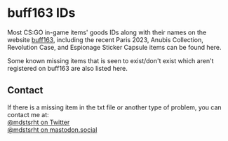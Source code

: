 # buff163 IDs

Most CS:GO in-game items' goods IDs along with their names on the website [buff163](https://buff.163.com), including the recent Paris 2023, Anubis Collection, Revolution Case, and Espionage Sticker Capsule items can be found here.

Some known missing items that is seen to exist/don't exist which aren't registered on buff163 are also listed here.

## Contact

If there is a missing item in the txt file or another type of problem, you can contact me at:<br>
[@mdstsrht on Twitter](https://twitter.com/mdstsrht)<br>
[@mdstsrht on mastodon.social](https://mastodon.social/@mdstsrht)
